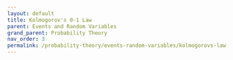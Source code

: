 ```yaml
---
layout: default
title: Kolmogorov's 0-1 Law
parent: Events and Random Variables
grand_parent: Probability Theory
nav_order: 3
permalink: /probability-theory/events-random-variables/kolmogorovs-law
---
```

